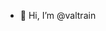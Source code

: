 - 👋 Hi, I’m @valtrain

<!--
- 👀 I’m interested in ...
- 🌱 I’m currently learning ...
- 💞️ I’m looking to collaborate on ...
- 📫 How to reach me ...
-->

<!---
valtrain/valtrain is a ✨ special ✨ repository because its `README.md` (this file) appears on your GitHub profile.
You can click the Preview link to take a look at your changes.
--->

